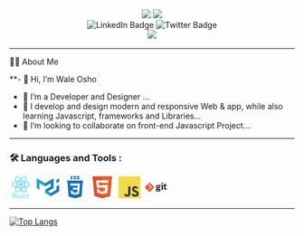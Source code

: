 <div align="center">
 <img src="https://media.giphy.com/media/EK24OWrJSy1GkkNu0y/giphy.gif" width="50"/>
 <span> <img src="https://media.giphy.com/media/EK24OWrJSy1GkkNu0y/giphy.gif" width="50"/> </span>
 </div>

<div id="badges" align="center">
 <a>
    <img src="https://img.shields.io/badge/LinkedIn-blue?style=for-the-badge&logo=linkedin&logoColor=white" alt="LinkedIn Badge"/>
  </a>
  <a><img src="https://img.shields.io/badge/Twitter-blue?style=for-the-badge&logo=twitter&logoColor=white" alt="Twitter Badge"/></a>
</div>

<div id="header" align="center">
  <img src="https://media.giphy.com/media/yAGIvCiwPJn5C/giphy.gif" width="400" />
</div>

---

:man_technologist: About Me


**- 👋 Hi, I’m Wale Osho
- 👀 I’m a Developer and Designer ...
- 🌱 I develop and design modern and responsive Web & app, while also learning Javascript, frameworks and Libraries...
- 💞️ I’m looking to collaborate on front-end Javascript Project...



---

### :hammer_and_wrench: Languages and Tools :
<div>
  <img src="https://github.com/devicons/devicon/blob/master/icons/react/react-original-wordmark.svg" title="React" alt="React" width="40" height="40"/>&nbsp;
  <img src="https://github.com/devicons/devicon/blob/master/icons/materialui/materialui-original.svg" title="Material UI" alt="Material UI" width="40" height="40"/>&nbsp;
  <img src="https://github.com/devicons/devicon/blob/master/icons/css3/css3-plain-wordmark.svg"  title="CSS3" alt="CSS" width="40" height="40"/>&nbsp;
  <img src="https://github.com/devicons/devicon/blob/master/icons/html5/html5-original.svg" title="HTML5" alt="HTML" width="40" height="40"/>&nbsp;
  <img src="https://github.com/devicons/devicon/blob/master/icons/javascript/javascript-original.svg" title="JavaScript" alt="JavaScript" width="40" height="40"/>&nbsp;
  <img src="https://github.com/devicons/devicon/blob/master/icons/git/git-original-wordmark.svg" title="Git" **alt="Git" width="40" height="40"/>

</div>

---





[![Top Langs](https://github-readme-stats.vercel.app/api/top-langs/?username=wbtech&layout=compact&theme=vision-friendly-dark)](https://github.com/wbtech/github-readme-stats)

<!---
walebee01/walebee01 is a ✨ special ✨ repository because its `README.md` (this file) appears on your GitHub profile.
You can click the Preview link to take a look at your changes.
--->
